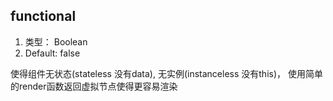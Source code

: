 
## functional
1. 类型： Boolean
2. Default: false

使得组件无状态(stateless 没有data), 无实例(instanceless 没有this)， 使用简单的render函数返回虚拟节点使得更容易渲染